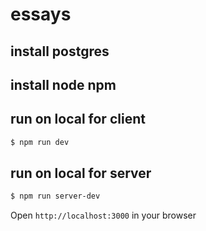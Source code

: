 # essays

## install postgres


## install node npm


## run on local for client

```bash
$ npm run dev
```

## run on local for server
```bash
$ npm run server-dev
```

Open `http://localhost:3000` in your browser
